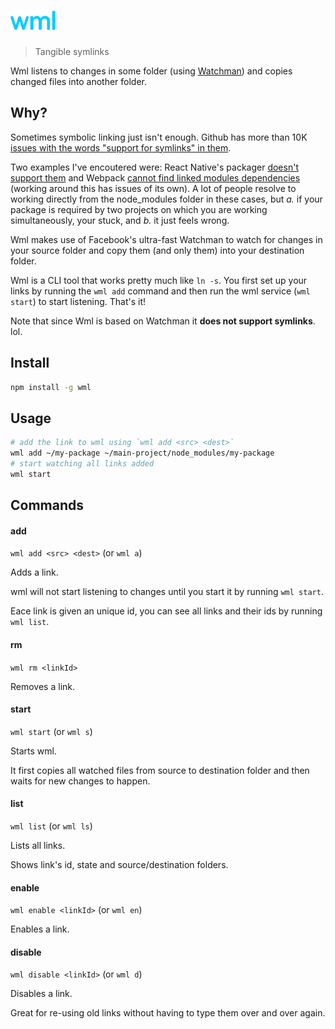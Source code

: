 # <img src="media/logo.png" width="72">

> Tangible symlinks

Wml listens to changes in some folder (using [Watchman](https://facebook.github.io/watchman/)) and copies changed files into another folder.

## Why?

Sometimes symbolic linking just isn't enough. Github has more than 10K [issues with the words "support for symlinks" in them](https://github.com/search?utf8=✓&q=support+for+symlinks&type=Issues). 

Two examples I've encoutered were: React Native's packager [doesn't support them](https://github.com/facebook/react-native/issues/637) and Webpack [cannot find linked modules dependencies](http://webpack.github.io/docs/troubleshooting.html#npm-linked-modules-doesn-t-find-their-dependencies) (working around this has issues of its own). A lot of people resolve to working directly from the node_modules folder in these cases, but *a.* if your package is required by two projects on which you are working simultaneously, your stuck, and *b.* it just feels wrong.

Wml makes use of Facebook's ultra-fast Watchman to watch for changes in your source folder and copy them (and only them) into your destination folder.

Wml is a CLI tool that works pretty much like `ln -s`. You first set up your links by running the `wml add` command and then run the wml service (`wml start`) to start listening. That's it!

Note that since Wml is based on Watchman it **does not support symlinks**. lol.

## Install

```sh
npm install -g wml
```

## Usage

```sh
# add the link to wml using `wml add <src> <dest>`
wml add ~/my-package ~/main-project/node_modules/my-package
# start watching all links added
wml start
```

## Commands

#### add

`wml add <src> <dest>` (or `wml a`)

Adds a link.

wml will not start listening to changes until you start it by running `wml start`.

Eace link is given an unique id, you can see all links and their ids by running `wml list`.

#### rm

`wml rm <linkId>`

Removes a link.

#### start

`wml start` (or `wml s`)

Starts wml.

It first copies all watched files from source to destination folder and then waits for new changes to happen.

#### list

`wml list` (or `wml ls`)

Lists all links.

Shows link's id, state and source/destination folders.

#### enable

`wml enable <linkId>` (or `wml en`)

Enables a link.

#### disable

`wml disable <linkId>` (or `wml d`)

Disables a link.

Great for re-using old links without having to type them over and over again.
